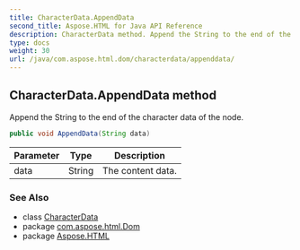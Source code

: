 ```yaml
---
title: CharacterData.AppendData
second_title: Aspose.HTML for Java API Reference
description: CharacterData method. Append the String to the end of the character data of the node
type: docs
weight: 30
url: /java/com.aspose.html.dom/characterdata/appenddata/
---
```

## CharacterData.AppendData method

Append the String to the end of the character data of the node.

```java
public void AppendData(String data)
```

| Parameter | Type | Description |
| --- | --- | --- |
| data | String | The content data. |

### See Also

* class [CharacterData](../)
* package [com.aspose.html.Dom](../../characterdata/)
* package [Aspose.HTML](../../../)

